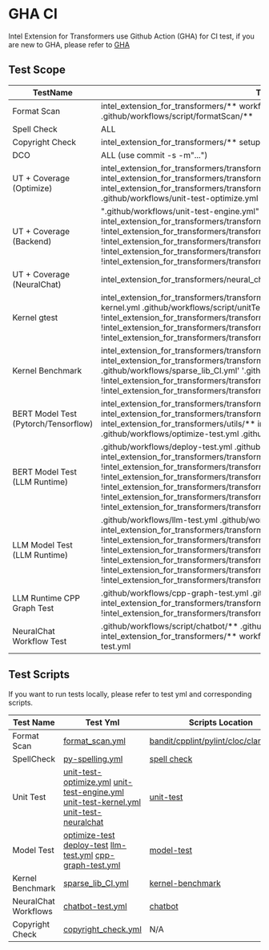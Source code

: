 # GHA CI
Intel Extension for Transformers use Github Action (GHA) for CI test, if you are new to GHA, please refer to [GHA](https://docs.github.com/en/actions)

## Test Scope
|  TestName        |                                                                                                                                                                                                                                                 Test Cover Path                                                                                                                                                                                                                                                 |
|-----------------------|----------------------------------------------------------------------------------------------------------------------------------------------------------------------------------------------------------------------------------------------------------------------------------------------------------------------------------------------------------------------------------------------------------------------------------------------------------------------------------------------------|
|       Format Scan       |                                                                                                                                                                                     intel_extension_for_transformers/**   workflows/**   setup.py   .github/workflows/format_scan.yml   .github/workflows/script/formatScan/**                                                                                                                                                                                      |
|       Spell Check       |                                                                                                                                                                                                                                                 ALL                                                                                                                                                                                                                                                  |
|     Copyright Check     |                                                                                                                                                                                                           intel_extension_for_transformers/**  setup.py  .github/workflows/format_scan.yml                                                                                                                                                                                                           |
|           DCO           |                                                                                                                                                                                                                                     ALL (use commit -s -m"...")                                                                                                                                                                                                                                      |
| UT + Coverage (Optimize) |                                                                                                                            intel_extension_for_transformers/transformers/**  intel_extension_for_transformers/utils/**  intel_extension_for_transformers/transformers/llm/evaluation/**  intel_extension_for_transformers/transformers/llm/quantization/**  tests/**  .github/workflows/unit-test-optimize.yml  .github/workflows/script/unitTest/**                                                                                                                             |
|  UT + Coverage (Backend)   |                            ".github/workflows/unit-test-engine.yml"      .github/workflows/script/unitTest/**  intel_extension_for_transformers/transformers/llm/runtime/deprecated/**  !intel_extension_for_transformers/transformers/llm/runtime/deprecated/kernels/**   !intel_extension_for_transformers/transformers/llm/runtime/neural_speed/**  !intel_extension_for_transformers/transformers/llm/runtime/deprecated/third_party/**  !intel_extension_for_transformers/transformers/llm/runtime/deprecated/docs/**                            |
|     UT + Coverage (NeuralChat)      |                                                                                                                           intel_extension_for_transformers/neural_chat/tests/**  .github/workflows/unit-test-neuralchat.yml                                                                                                                           |
|        Kernel gtest        |                                                          intel_extension_for_transformers/transformers/llm/library/kernels/**   .github/workflows/unit-test-kernel.yml   .github/workflows/script/unitTest/**  !intel_extension_for_transformers/transformers/llm/library/kernels/docs/**   !intel_extension_for_transformers/transformers/llm/runtime/neural_speed/**  !intel_extension_for_transformers/transformers/llm/library/kernels/README.md                                                          |
|    Kernel Benchmark     |                                                  intel_extension_for_transformers/transformers/llm/library/kernels/**  intel_extension_for_transformers/transformers/llm/runtime/deprecated/test/kernels/benchmark/**  .github/workflows/sparse_lib_CI.yml'  '.github/workflows/script/SparseLibCI  !intel_extension_for_transformers/transformers/llm/library/kernels/docs/**  !intel_extension_for_transformers/transformers/llm/library/kernels/README.md                                                   |
|   BERT Model Test (Pytorch/Tensorflow)  |                                                                                                                         intel_extension_for_transformers/transformers/**  intel_extension_for_transformers/transformers/llm/evaluation/**   intel_extension_for_transformers/utils/**  intel_extension_for_transformers/transformers/**  .github/workflows/optimize-test.yml  .github/workflows/script/models/run_optimize.sh                                                                                                                          |
|   BERT Model Test (LLM Runtime)   | .github/workflows/deploy-test.yml  .github/workflows/script/models/run_deploy.sh  intel_extension_for_transformers/transformers/llm/runtime/deprecated/**  !intel_extension_for_transformers/transformers/llm/runtime/deprecated/kernels/**  !intel_extension_for_transformers/transformers/llm/runtime/deprecated/test/**  !intel_extension_for_transformers/transformers/llm/runtime/neural_speed/**  !intel_extension_for_transformers/transformers/llm/runtime/deprecated/third_party/**  !intel_extension_for_transformers/transformers/llm/runtime/deprecated/docs/**  |
|        LLM Model Test  (LLM Runtime)        |     .github/workflows/llm-test.yml  .github/workflows/script/models/run_llm.sh  intel_extension_for_transformers/transformers/llm/runtime/deprecated/**  !intel_extension_for_transformers/transformers/llm/runtime/deprecated/kernels/**  !intel_extension_for_transformers/transformers/llm/runtime/deprecated/graph/**  !intel_extension_for_transformers/transformers/llm/runtime/deprecated/test/** !intel_extension_for_transformers/transformers/llm/runtime/deprecated/third_party/**  !intel_extension_for_transformers/transformers/llm/runtime/deprecated/docs/**     |
|     LLM Runtime CPP Graph Test      |                                                                                                                           .github/workflows/cpp-graph-test.yml  .github/workflows/script/models/cpp_graph_inference.sh  intel_extension_for_transformers/transformers/llm/runtime/neural_speed/**  !intel_extension_for_transformers/transformers/llm/runtime/neural_speed/README.md                                                                                                                            |
|     NeuralChat Workflow Test      |                                                                                                                           .github/workflows/script/chatbot/**  .github/workflows/sample_data/**  intel_extension_for_transformers/**  workflows/chatbot/inference/**  .github/workflows/chatbot-test.yml                                                                                                                           |

## Test Scripts

If you want to run tests locally, please refer to test yml and corresponding scripts.


| Test Name | Test Yml | Scripts Location|
|----------|-------------|-------------|
| Format Scan | [format_scan.yml](./format_scan.yml) | [bandit/cpplint/pylint/cloc/clandformat](./script/formatScan/) |
| SpellCheck | [py-spelling.yml](./py-spelling.yml) | [spell check](./script/formatScan/pyspelling.sh) |
| Unit Test | [unit-test-optimize.yml](./unit-test-optimize.yml)  [unit-test-engine.yml](./unit-test-engine.yml)  [unit-test-kernel.yml](./unit-test-kernel.yml)  [unit-test-neuralchat](./unit-test-neuralchat.yml) | [unit-test](./script/unitTest/) |
| Model Test | [optimize-test](./optimize-test.yml)  [deploy-test](./deploy-test.yml)  [llm-test.yml](./llm-test.yml)  [cpp-graph-test.yml](./cpp-graph-test.yml) | [model-test](./script/models/) |
| Kernel Benchmark | [sparse_lib_CI.yml](./sparse_lib_CI.yml) | [kernel-benchmark](./script/SparseLibCI/) |
| NeuralChat Workflows | [chatbot-test.yml](./chatbot-test.yml) | [chatbot](./script/chatbot/) |
|Copyright Check | [copyright_check.yml](./copyright_check.yml) | N/A |
